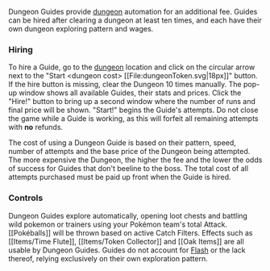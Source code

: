 Dungeon Guides provide [dungeon](#!Dungeons) automation for an additional fee. Guides can be hired after clearing a dungeon at least ten times, and each have their own dungeon exploring pattern and wages.

### Hiring
To hire a Guide, go to the [dungeon](#!Dungeons) location and click on the circular arrow next to the "Start \<dungeon cost\> [[File:dungeonToken.svg|18px]]" button.  If the hire button is missing, clear the Dungeon 10 times manually.  The pop-up window shows all available Guides, their stats and prices.  Click the "Hire!" button to bring up a second window where the number of runs and final price will be shown.  "Start!" begins the Guide's attempts.  Do not close the game while a Guide is working, as this will forfeit all remaining attempts with **no** refunds.

The cost of using a Dungeon Guide is based on their pattern, speed, number of attempts and the base price of the Dungeon being attempted.  The more expensive the Dungeon, the higher the fee and the lower the odds of success for Guides that don't beeline to the boss.  The total cost of all attempts purchased must be paid up front when the Guide is hired.

### Controls
Dungeon Guides explore automatically, opening loot chests and battling wild pokemon or trainers using your Pokémon team's total Attack.  [[Pokéballs]] will be thrown based on active Catch Filters.  Effects such as [[Items/Time Flute]], [[Items/Token Collector]] and [[Oak Items]] are all usable by Dungeon Guides.  Guides do not account for [Flash](#!Dungeons/#flash) or the lack thereof, relying exclusively on their own exploration pattern.